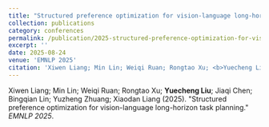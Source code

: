 ```yaml
---
title: "Structured preference optimization for vision-language long-horizon task planning"
collection: publications
category: conferences
permalink: /publication/2025-structured-preference-optimization-for-vision-lang
excerpt: ''
date: 2025-08-24
venue: 'EMNLP 2025'
citation: 'Xiwen Liang; Min Lin; Weiqi Ruan; Rongtao Xu; <b>Yuecheng Liu</b>; Jiaqi Chen; Bingqian Lin; Yuzheng Zhuang; Xiaodan Liang (2025). &quot;Structured preference optimization for vision-language long-horizon task planning.&quot; <i>EMNLP 2025</i>.'
---
```


Xiwen Liang; Min Lin; Weiqi Ruan; Rongtao Xu; <b>Yuecheng Liu</b>; Jiaqi Chen; Bingqian Lin; Yuzheng Zhuang; Xiaodan Liang (2025). &quot;Structured preference optimization for vision-language long-horizon task planning.&quot; <i>EMNLP 2025</i>.
